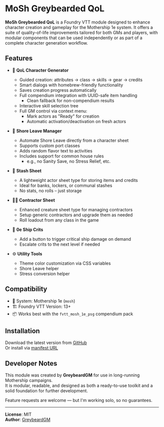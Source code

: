 # MoSh Greybearded QoL

**MoSh Greybearded QoL** is a Foundry VTT module designed to enhance character creation and gameplay for the Mothership 1e system. It offers a suite of quality-of-life improvements tailored for both GMs and players, with modular components that can be used independently or as part of a complete character generation workflow.

## Features

- 🧬 **QoL Character Generator**
  - Guided creation: attributes → class → skills → gear → credits
  - Smart dialogs with homebrew-friendly functionality
  - Saves creation progress automatically
  - Full compendium integration with UUID-safe item handling
    - Clean fallback for non-compendium results
  - Interactive skill selection tree
  - Full GM control via context menu:
    - Mark actors as "Ready" for creation
    - Automatic activation/deactivation on fresh actors

- 🌴 **Shore Leave Manager**
  - Automate Shore Leave directly from a character sheet
  - Supports custom port classes
  - Adds random flavor text to activities
  - Includes support for common house rules
    - e.g., no Sanity Save, no Stress Relief, etc.

- 🎁 **Stash Sheet**
  - A lightweight actor sheet type for storing items and credits
  - Ideal for banks, lockers, or communal stashes
  - No stats, no rolls – just storage
 
- 👷‍♂️ **Contractor Sheet**
  - Enhanced creature sheet type for managing contractors
  - Setup generic contractors and upgrade them as needed
  - Roll loadout from any class in the game
 
- 🚀 **0e Ship Crits**
  - Add a button to trigger critical ship damage on demand
  - Escalate crits to the next level if needed

- ⚙️ **Utility Tools**
  - Theme color customization via CSS variables
  - Shore Leave helper
  - Stress conversion helper

## Compatibility

- 🧠 System: Mothership 1e (`mosh`)
- 🏗️ Foundry VTT Version: 13+
- 📦 Works best with the `fvtt_mosh_1e_psg` compendium pack

## Installation

Download the latest version from [GitHub](https://github.com/GreybeardGM/mosh-greybearded-qol)  
Or install via [manifest URL](https://raw.githubusercontent.com/GreybeardGM/mosh-greybearded-qol/main/module.json)
## Developer Notes

This module was created by **GreybeardGM** for use in long-running Mothership campaigns.  
It is modular, readable, and designed as both a ready-to-use toolkit and a solid foundation for further development.

Feature requests are welcome — but I'm working solo, so no guarantees.

---

**License**: MIT  
**Author**: [GreybeardGM](https://github.com/GreybeardGM)

